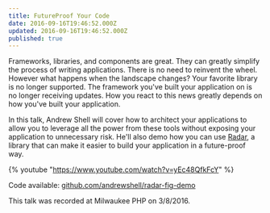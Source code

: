 ```yaml
---
title: FutureProof Your Code
date: 2016-09-16T19:46:52.000Z
updated: 2016-09-16T19:46:52.000Z
published: true
---
```


Frameworks, libraries, and components are great. They can greatly simplify the process of writing applications. There is no need to reinvent the wheel. However what happens when the landscape changes? Your favorite library is no longer supported. The framework you've built your application on is no longer receiving updates. How you react to this news greatly depends on how you've built your application.

In this talk, Andrew Shell will cover how to architect your applications to allow you to leverage all the power from these tools without exposing your application to unnecessary risk. He'll also demo how you can use [Radar](http://radarphp.com/), a library that can make it easier to build your application in a future-proof way.

{% youtube "https://www.youtube.com/watch?v=yEc48QfkFcY" %}

Code available: [github.com/andrewshell/radar-fig-demo](https://github.com/andrewshell/radar-fig-demo/tree/2.0)

This talk was recorded at Milwaukee PHP on 3/8/2016.

